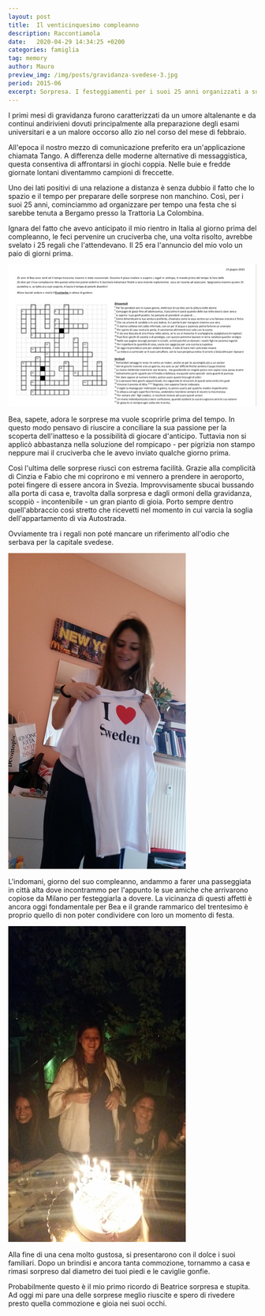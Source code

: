 ```yaml
---
layout: post
title:  Il venticinquesimo compleanno
description: Raccontiamola
date:   2020-04-29 14:34:25 +0200
categories: famiglia
tag: memory
author: Mauro
preview_img: /img/posts/gravidanza-svedese-3.jpg
period: 2015-06
excerpt: Sorpresa. I festeggiamenti per i suoi 25 anni organizzati a sua insaputa (giugno 2015).
---
```


I primi mesi di gravidanza furono caratterizzati da un umore altalenante e da continui andirivieni dovuti principalmente alla preparazione degli esami universitari e a un malore occorso allo zio nel corso del mese di febbraio.

All'epoca il nostro mezzo di comunicazione preferito era un'applicazione chiamata Tango. A differenza delle moderne alternative di messaggistica, questa consentiva di affrontarsi in giochi coppia. Nelle buie e fredde giornate lontani diventammo campioni di freccette.

Uno dei lati positivi di una relazione a distanza è senza dubbio il fatto che lo spazio e il tempo per preparare delle sorprese non manchino. Così, per i suoi 25 anni, cominciammo ad organizzare per tempo una festa che si sarebbe tenuta a Bergamo presso la Trattoria La Colombina.

Ignara del fatto che avevo anticipato il mio rientro in Italia al giorno prima del compleanno, le feci pervenire un cruciverba che, una volta risolto, avrebbe svelato i 25 regali che l'attendevano. Il 25 era l'annuncio del mio volo un paio di giorni prima.

![cruciverba](/img/posts/venticinquesimo-1.jpg)

Bea, sapete, adora le sorprese ma vuole scoprirle prima del tempo. In questo modo pensavo di riuscire a conciliare la sua passione per la scoperta dell'inatteso e la possibilità di giocare d'anticipo. Tuttavia non si applicò abbastanza nella soluzione del rompicapo - per pigrizia non stampo neppure mai il cruciverba che le avevo inviato qualche giorno prima.

Così l'ultima delle sorprese riuscì con estrema facilità. Grazie alla complicità di Cinzia e Fabio che mi coprirono e mi vennero a prendere in aeroporto, potei fingere di essere ancora in Svezia. Improvvisamente sbucai bussando alla porta di casa e, travolta dalla sorpresa e dagli ormoni della gravidanza, scoppiò - incontenibile - un gran pianto di gioia. Porto sempre dentro quell'abbraccio così stretto che ricevetti nel momento in cui varcia la soglia dell'appartamento di via Autostrada.

Ovviamente tra i regali non poté mancare un riferimento all'odio che serbava per la capitale svedese.

![i-love-stockholm](/img/posts/venticinquesimo-2.jpg)

L'indomani, giorno del suo compleanno, andammo a farer una passeggiata in città alta dove incontrammo per l'appunto le sue amiche che arrivarono copiose da Milano per festeggiarla a dovere. La vicinanza di questi affetti è ancora oggi fondamentale per Bea e il grande rammarico del trentesimo è proprio quello di non poter condividere con loro un momento di festa.

![amiche](/img/posts/venticinquesimo-3.jpg)

Alla fine di una cena molto gustosa, si presentarono con il dolce i suoi familiari. Dopo un brindisi e ancora tanta commozione, tornammo a casa e rimasi sorpreso dal diametro dei tuoi piedi e le caviglie gonfie.  

Probabilmente questo è il mio primo ricordo di Beatrice sorpresa e stupita. Ad oggi mi pare una delle sorprese meglio riuscite e spero di rivedere presto quella commozione e gioia nei suoi occhi.
